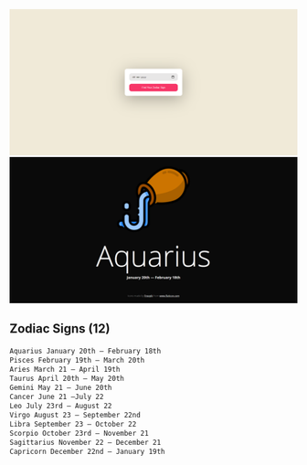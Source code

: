 ![home page](./images/1.png)
![home page](./images/2.png)

## Zodiac Signs (12)

```
Aquarius January 20th — February 18th
Pisces February 19th — March 20th
Aries March 21 — April 19th
Taurus April 20th — May 20th
Gemini May 21 — June 20th
Cancer June 21 —July 22
Leo July 23rd — August 22
Virgo August 23 — September 22nd
Libra September 23 — October 22
Scorpio October 23rd — November 21
Sagittarius November 22 — December 21
Capricorn December 22nd — January 19th
```

